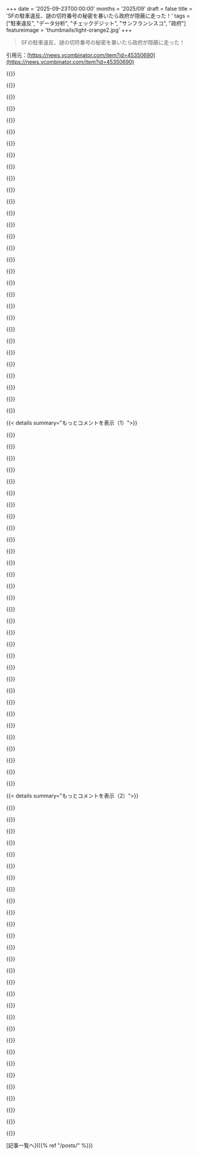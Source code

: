 +++
date = '2025-09-23T00:00:00'
months = '2025/09'
draft = false
title = 'SFの駐車違反、謎の切符番号の秘密を暴いたら政府が隠蔽に走った！'
tags = ["駐車違反", "データ分析", "チェックデジット", "サンフランシスコ", "政府"]
featureimage = 'thumbnails/light-orange2.jpg'
+++

> SFの駐車違反、謎の切符番号の秘密を暴いたら政府が隠蔽に走った！

引用元：[https://news.ycombinator.com/item?id=45350690](https://news.ycombinator.com/item?id=45350690)




{{<matomeQuote body="https://walzr.com/sf-parking/about/" userName="alazsengul" createdAt="2025/09/23 18:06:07" color="">}}




{{<matomeQuote body="サイトがオフラインになっちゃった＞記事のサイトが公開されてから数時間で、SF政府がサイトを変えちゃったんだって。もうデータは取れないよ。" userName="varenc" createdAt="2025/09/23 22:40:51" color="#38d3d3">}}




{{<matomeQuote body="「チケット番号のパターン：末尾が6の時だけ4を足し、他は11を足す…理由は神のみぞ知る」っての、モジュロチェックデジットっぽいよね。実際の番号xから末尾を除き、それに+1して、その結果をmod 7した数字がチェックデジットとして末尾に付加されると、同じパターンになるらしい。<br>SFMTAの契約書にも「手書きの違反切符から転記されたデータを検証するチェックデジットアルゴリズム」が記載されてるよ。<br>https://www.sfmta.com/sites/default/files/reports-and-docume..." userName="geor9e" createdAt="2025/09/23 21:56:31" color="#ff5c5c">}}




{{<matomeQuote body="大学の時、みんなのID番号が13で割り切れることを発見したんだ。たぶん、1桁の間違いや隣り合う2桁の入れ替わりを検出するのに必要な最小の数字だからじゃないかな？それか、新しい番号を割り当てる時に増分を実装するのがすごく簡単だからかもね。" userName="xvedejas" createdAt="2025/09/24 00:02:30" color="#45d325">}}




{{<matomeQuote body="その保証をしてくれる最小の約数は11じゃないの？" userName="nielsole" createdAt="2025/09/24 01:25:47" color="">}}




{{<matomeQuote body="それは昔、銀行がチェックデジットとして使ってたやり方だよ。そこから覚えてるのかもね。でも、検証したい数字のサイズやシステムによって変わるんだ。多くの銀行は9桁や10桁の番号に「11チェック」を使っていたし、小さい番号には9もよく使われてたね。たぶん素数なら何でも使えるけど、使える数字の範囲は限られるよ。" userName="consp" createdAt="2025/09/24 07:44:37" color="#38d3d3">}}




{{<matomeQuote body="2桁のチェックデジットには、1桁の誤りやほとんどの隣接桁の入れ替わりを検出できるから、よくmod 97（100未満の最大の素数）が使われるよ。IBAN銀行口座番号やEUのVAT番号（UK、FR、BEなど）でも使われてるね。" userName="andruby" createdAt="2025/09/24 07:56:14" color="#ff5733">}}




{{<matomeQuote body="それは単にx % 7だよ。彼らは最初に提示され画像にも示されてた984,946,605ではなく、以前無効だと言っていた984,946,606という違反番号で例のパターンを始めたんだね。" userName="Aloisius" createdAt="2025/09/23 23:23:36" color="#ff5c5c">}}




{{<matomeQuote body="でもなんで？" userName="pertsix" createdAt="2025/09/23 23:26:01" color="">}}




{{<matomeQuote body="なんでかっていうと、すごく単純なソフトウェアチェックで、システムに入る前に85.7%（6/7）の間違いを検出できるからだよ。ユーザーデータにチェックデジットを使うのは昔からのワザで、実用的にはすごく役立つんだ。現代のシステムは%7より良いものを目指すべきかもしれないけど、システム設計のコンセプトとしては良い出発点だね。" userName="dragontamer" createdAt="2025/09/24 21:30:43" color="#ff33a1">}}




{{<matomeQuote body="これ、ただのミスだと思うな。たぶん最後に書いた番号からパターンを打ち始めたんだろうけど、残念ながら無効だったんだ。<br>俺、チケット984946605を見てたんだけど、1つ上の984946606を入力しても見つからないんだよね。…だから、984946606の次のチケットは実際には984946610なんだ。" userName="Aloisius" createdAt="2025/09/23 23:30:08" color="#38d3d3">}}




{{<matomeQuote body="いい観察だね！" userName="refurb" createdAt="2025/09/23 22:28:53" color="">}}




{{<matomeQuote body="わお、これhttps://walzr.com/bop-spotterの作者と同じ人じゃん！こういうプロジェクト大好きだよ。" userName="alexchantavy" createdAt="2025/09/23 19:43:03" color="">}}




{{<matomeQuote body="そのドメイン名（職場でなぜかブロックされてるけど）聞き覚えあったんだよね。<br>え、待って。cop-spotterってbop-spotterを作った人たちがやってるの？" userName="rconti" createdAt="2025/09/23 19:49:37" color="">}}




{{<matomeQuote body="次はdop-spotterだな。" userName="beeb" createdAt="2025/09/24 09:07:02" color="">}}




{{<matomeQuote body="それは簡単だよ、ほとんどNorth Beachにスポットライトを当てるだろうね。https://italysegreta.com/dop-ingredients-of-neapolitan-pizza..." userName="rconti" createdAt="2025/09/24 16:53:43" color="">}}




{{<matomeQuote body="wap-spotterまで待ってろよ。" userName="ericcumbee" createdAt="2025/09/24 22:39:28" color="">}}




{{<matomeQuote body="マジかこれ超クール、ゴージャスなNokia UIだね。" userName="montag" createdAt="2025/09/23 23:29:05" color="">}}




{{<matomeQuote body="俺はハードウェア部分に興味があるんだ。常に聞いてるマイクね。マイク自体じゃなくて、IP保護とかバッテリーとかにさ。" userName="_giorgio_" createdAt="2025/09/24 04:40:15" color="#ff33a1">}}




{{<matomeQuote body="追記: どうやらこれ、独自のハードウェアで動いてないみたいだね。Orchestraっていうビジネスに相乗りしてるっぽい？" userName="Jolter" createdAt="2025/09/24 06:09:29" color="#ff5c5c">}}




{{<matomeQuote body="これってビジネスのパロディだよ。詳細はこのプライバシーポリシー見てみ。https://orchestraos.com/privacy" userName="input_sh" createdAt="2025/09/24 10:13:31" color="">}}




{{<matomeQuote body="ページ左に「Orchestra提供の音声フィード」ってあるけど、リンク先はなんかディストピア的な監視アプリっぽいんだよね。変なの。" userName="barbazoo" createdAt="2025/09/23 20:31:30" color="#38d3d3">}}




{{<matomeQuote body="多分、彼らはふざけてるんだよ。OrchestraがSFに「ShotSpotter」サービスを提供してるディストピア企業で、bop spotterはそのAPIを使ってるんじゃないかな。" userName="hundchenkatze" createdAt="2025/09/23 21:14:28" color="#ff33a1">}}




{{<matomeQuote body="SFの公開ビデオや音声フィードをトップページに載せてるけど、それらは別のディストピア企業だよ。4KShotspotterとは関係ないって。" userName="galaxy_gas" createdAt="2025/09/23 21:19:31" color="">}}




{{<matomeQuote body="公安職員のリアルタイム位置情報を個人特定できる形で公開するのは、すごく無思慮で配慮が足りないよ。気持ちはわかるし、ハッキングはすごいと思うけど、これじゃ彼らを危険に晒してる。今後はもっと慎重に考えてほしいな。" userName="jcalvinowens" createdAt="2025/09/24 00:38:42" color="#ff33a1">}}




{{<matomeQuote body="反対意見だよ。公安職員にプライバシーなんて必要ないって。このウェブサイトやボディカメラ、FOIA請求は全部公共の利益のためだよ。汚職を暴いて、説明責任を少しでも果たせばみんなもっと安全になるんだから。" userName="RS-232" createdAt="2025/09/24 00:46:19" color="#38d3d3">}}




{{<matomeQuote body="過去のことに関する説明責任は賛成。でも、個人が特定できる公安職員の現在のリアルタイム位置情報を公開するのは、全然正当化できないよ。それじゃ、個人がリアルタイムでストーカーされちゃうことになる。それはダメでしょ。" userName="crazygringo" createdAt="2025/09/24 01:01:40" color="#ff33a1">}}




{{<matomeQuote body="彼らは公衆の場で活動してるんだから、プライバシーなんて期待すべきじゃないでしょ。ICE職員の追跡アプリにも反対なの？" userName="itake" createdAt="2025/09/24 01:10:52" color="#ff5c5c">}}




{{<matomeQuote body="公衆の場にいることと追跡されることは違うんだよ。もちろん、彼らが写真や動画を撮られることに関してプライバシーはないだろうね、あなたや私と同じように。でも、誰かのリアルタイム位置情報を一日中、世界中に放送するのは全く別の話だよ。それは公衆の場にいることの一部とは考えられてない。それはターゲットを絞った監視で、全然違うことなんだ。" userName="crazygringo" createdAt="2025/09/24 02:47:29" color="#ff5733">}}




{{<matomeQuote body="＞公務員にはプライバシーの期待なんてないだろ。SFの駐車違反取締官は「警察官」じゃないし、カリフォルニア州法でも平和維持官じゃないんだ。捜査令状執行も逮捕も銃器携帯もできない。SFMTAの管轄で、SFPDじゃない。駐車違反切符発行とレッカー移動、交通整理が仕事。USPSの職員を追跡するのと同じくらいのことだよ。" userName="varenc" createdAt="2025/09/24 06:47:47" color="#ff5c5c">}}




{{< details summary="もっとコメントを表示（1）">}}

{{<matomeQuote body="高給と多額の年金をもらう公務員がどうやってると思う？目立つ小さな乗り物に乗ってるから、遠くからでも見つけられるんだよ。もし追跡したければ、ただ後をつけりゃいいし、近所の人たちは彼らのルートをもう知ってるだろうな。まるで彼らが誘拐犯の潜入捜査官で、そいつの正体を暴いてるみたいだけど… 彼らは480ドルの駐車違反切符を切ってるだけ。過剰な罰金を課す公務員を追跡できるくらいは、許されてもいいんじゃない？" userName="hopelite" createdAt="2025/09/24 03:38:22" color="">}}




{{<matomeQuote body="このウェブサイトの被害者とされるSFMTAが、400台以上のFlock ALPRカメラネットワークを使って、地域の全車両の動きを追跡してるってことに注目すべきだね。これは特別な権限じゃなくて、公共エリアを監視するのは誰でも合法だからできることなんだ。" userName="greyface-" createdAt="2025/09/24 03:13:23" color="#45d325">}}




{{<matomeQuote body="＞USPSの職員を追跡…それも結構役に立ちそうだね。勤務中に追跡されちゃいけない理由が分からないよ。" userName="contrarian1234" createdAt="2025/09/24 07:11:44" color="">}}




{{<matomeQuote body="このツールが人に危険じゃないって思うなら、こんなシナリオを考えてみて。誰かが魅力的な駐車監視員を見つけて、しばらく尾行する。次の切符を書いてる時に、そのストーカーがアプリで監視員のIDをゲット。次の日アプリで監視員の勤務地を見て、30分くらいで場所を特定して話しかける。監視員は不快に思いその場を去る。翌日、暗い裏路地が多い夜勤を命じられ…もう分かるよね？路上で出会った人の継続的な位置情報を得られるツールは、監視される人にとって本質的に危険なんだよ。" userName="Wurdan" createdAt="2025/09/24 07:20:51" color="#38d3d3">}}




{{<matomeQuote body="近隣住民の安全を考えてくれてありがとう。駐車違反取り締まり官が使う独特な乗り物のことは考えた？SFMTAの3輪車、Westward Industries “GO-4” Interceptorは目立つから見逃しようがないよ。もしかしたら私には盲点があるかもだけど（武装ドローンを操る人がこのマップを使うとか？）、基本的にSFに住む人はドアを開けたり街に出たりすれば、あの特徴的な3輪車を簡単に見かけるんだ。このマップが、SFの80万人分の目だけでは存在しない追加の安全上の負担をどう与えるの？" userName="Barbing" createdAt="2025/09/24 01:20:43" color="#45d325">}}




{{<matomeQuote body="それ、どう関係するの？彼らは全車両の正確な位置をリアルタイムで公開してるの？" userName="what" createdAt="2025/09/24 03:54:08" color="">}}




{{<matomeQuote body="駐車違反を犯しても公共の利益なんてないよ。公共の利益は、違反を取り締まって駐車スペースが早く回転し、可能な限り利用できるようにすることで生まれるんだ。一部の特権階級（取り締まり官の監視方法を知ってる人たちとか）がルールを迂回するのは、まさに腐敗行為。このサービスは腐敗を暴くんじゃなくて、助長してるだけだよ。" userName="notatoad" createdAt="2025/09/24 01:03:02" color="#45d325">}}




{{<matomeQuote body="彼らはそのデータを自分たちで持ってるだけで、自分たちの持ってるデータ量も教えてくれない。彼らも追跡されるのが、なんで不公平なの？" userName="dymk" createdAt="2025/09/24 03:59:06" color="">}}




{{<matomeQuote body="＞もちろん、彼らが写真や動画を撮られることについてプライバシーの期待はないよ。あなたや私も写真が撮られるのと同じさ。これはヨーロッパとの文化の違いかもしれないけど、私は許可なく写真を撮られるのは失礼だと思うな。ストーカー行為、顔認識トレーニングや追跡、チャットグループで馬鹿にするなど、許可なく路上で知らない人を撮る目的はろくなもんじゃない。常にバランスの問題で、正当な理由（例えば、私が彼らの財布を盗んで逃げている場合など）があるなら話は別だけどね。" userName="Aachen" createdAt="2025/09/24 13:44:07" color="#ff5c5c">}}




{{<matomeQuote body="これはユーザーの問題をツールのせいにしようとする突飛な仮説だね。子供たちのことは誰も考えないのかな？<br>例えば、魅力的な駐車監視員を見かけた人が、車で尾行し、最後の切符を切ったところで、その監視員を署まで、そして家まで追跡したとしよう。翌日、そのストーカーは監視員の家まで行き、その日の勤務先を追って、職場に乗り込む。気味悪い会話を交わし、監視員は動揺して去る。翌日、監視員は夜勤で、人目につかない路地が多い暗い地域をパトロールするよう指示される…どこへ向かっているかわかる？<br>路上で出会った人を車で追跡できるもの全てが、監視される人にとって本質的に危険なんだ。" userName="abduhl" createdAt="2025/09/24 07:50:13" color="">}}




{{<matomeQuote body="「公務員にプライバシーはない」って言うけど、じゃあ職員用トイレにライブウェブカメラを置くってこと？<br>俺は公務員は個人のプライバシーを保持するべきだと思うけど、それが政府が実質的な業務を隠蔽するための盾になってはいけないね。公務員の身元や公的な職務遂行方法は、彼らの個人のプライバシーの範囲外だと思うな。" userName="dragonwriter" createdAt="2025/09/24 00:58:58" color="#785bff">}}




{{<matomeQuote body="高給だって？自由に申し込んでみてよ https://careers.sf.gov/classifications/?classCode=8214<br>7万～10万ドルがSFでどのくらい通用するかは知らないけど、https://www.livingwage-sf.org/living-wage-calculator/によると、独身大人にはかろうじて足りるくらいで、子供がいたら絶対無理だってさ！" userName="Epa095" createdAt="2025/09/24 07:55:47" color="#45d325">}}




{{<matomeQuote body="それは公平かもしれないけど、良いアイデアかな？君がやってることは、自分が同意しない組織にターゲットを絞るからという理由で、同意しないはずのことを正当化しているよ。それは問題になり得るんだ。<br>1. 「自分たちにされているんだから、私たちも他人にできる」って言い出して、ALPR Flockカメラで人々を追跡することに関する本当の議論からずれる。<br>2. 組織で働く人が、その組織の決定に自動的に加担していると仮定するのは、戦争のような一時的に通常の人間的道徳を脇に置く価値があるとされる闘争の場合を除いて問題だよ。これはそういうものかな？<br>3. この手のことは、お互いが基本的な価値観を妥協し合う「底辺への競争」に陥る可能性があるね。" userName="Eisenstein" createdAt="2025/09/24 08:56:32" color="#45d325">}}




{{<matomeQuote body="公的な追跡について話すなら、置き配盗難も議題にすべきだね。" userName="e_y_" createdAt="2025/09/24 07:40:28" color="">}}




{{<matomeQuote body="あのウェブサイトは、個々の市職員をイニシャルでリアルタイムに追跡できるようにしてたんだよ。車の位置だけを表示するなら、まだマシだけど、それでも疑問に残るね。" userName="jcalvinowens" createdAt="2025/09/24 13:06:57" color="#785bff">}}




{{<matomeQuote body="君の意見には多少共感するけど、やりすぎだよ。君の主張は、駐車違反の罰金を限りなく高くしたり（あるいは投獄したりすることさえ）正当化しかねないものだ。ほとんどの人は、こういうことに少額の有限な金額の方がいいと思ってるんじゃないかな？<br>2つ目の点として、駐車と公共財は全くの別物だと思うよ。駐車は公共財じゃなくて、そう扱われるべきじゃない。駐車スペースは競合性があり排他的なものだ（背景は https://en.wikipedia.org/wiki/Public_good を見て）。税金や事業主の費用でユーザーに無料で提供される代わりに、他の商品やサービスと同じように私的市場で提供されるべきなんだ。" userName="eru" createdAt="2025/09/24 08:24:28" color="#45d325">}}




{{<matomeQuote body="バス停に車を停めるなら、罰金は当然だよ。俺の街もそういう罰金があればいいのにね。" userName="jjcob" createdAt="2025/09/24 06:35:53" color="">}}




{{<matomeQuote body="かわいそうな駐車違反監視員たちには、世界で一番小さいバイオリンを弾いてあげるよ。（皮肉）" userName="dymk" createdAt="2025/09/24 00:43:53" color="">}}




{{<matomeQuote body="じゃあこれを最大限に考えてみようか。30年後（正直もっと早いだろうけど）に、警察官全員がリアルタイムで正確な3D/GPS位置情報を提供するトラッカーを装着して、それが人を撃つドローンに接続されたアプリになってるべきかな？彼らは公共の場にいるんだから、これは君が求めている当然のことなんだろう？" userName="throwmeaway222" createdAt="2025/09/24 05:02:01" color="#ff5c5c">}}




{{<matomeQuote body="Uhhh... 駐車違反じゃなくて、犯罪そのものに取り組むべきじゃない？<br>今や第三世界のクソみたいなことを普通に受け入れてるなんて、ちょっとおかしいよな。" userName="contrarian1234" createdAt="2025/09/24 09:53:45" color="">}}




{{<matomeQuote body="警察って組織は、誠実に関わる気なんてないし、監視に関してはもう最低レベルだよ。" userName="dymk" createdAt="2025/09/24 11:07:51" color="">}}




{{<matomeQuote body="公務以外の個人のプライバシーは守られるべきだけど、公務でサイレン鳴らしたり識別証つけたりして車両を運転してる奴は、地理空間プライバシーを主張する資格はないだろ。" userName="RS-232" createdAt="2025/09/24 01:29:57" color="">}}




{{<matomeQuote body="SFでの生活費なんてこの問題には関係ないよ。<br>市職員は通勤手当もあって、平均年収$39kの国で最低$70kから$100kも稼ぐ仕事のために、わざわざ通勤する必要なんてない。<br>その仕事って、一日中車で巡回して見て、ボタンを押すだけだろ？<br>客観的に見て$100kは悪い収入じゃないし、彼らは年間$90 millionもの罰金を徴収してる。<br>$100kじゃSea Cliffには住めないだろうけど、巡回してボタンを押すだけの仕事の給料がどれくらいであるべきか、よく考えてみようぜ。<br>他にどれだけの人がこの仕事ができると思う？<br>公共の利益を考えて採用されてる競争的な職務ですらないはずだよ。" userName="hopelite" createdAt="2025/09/24 13:26:09" color="#ff5733">}}




{{<matomeQuote body="あなたが描くシナリオと俺が描くシナリオでは、監視される側が身を守る能力に天と地ほどの差があるんだ。<br>俺のシナリオでは、ストーカーは情報入手のリスクがゼロで、このツールにログインすら不要だから、誰がどの駐車監視員の位置情報にアクセスしたかの記録も残らない。<br>ツールの開発者は、悪用される可能性も考慮すべきだよ。<br>人間は皆正しい心を持っていて害をなさない、倫理的な使用だけを想定して設計するなんて、笑っちゃうほどおめでたい考えだね。" userName="Wurdan" createdAt="2025/09/24 08:20:07" color="#ff5c5c">}}




{{<matomeQuote body="サイトは職員をリアルタイムで追跡してるんじゃなくて、切符の最終位置とタイムスタンプを報告してるだけってことを覚えておいてくれ。<br>リアルタイムの警察官の位置データは逮捕や捜査を妨害するけど、事件のリアルタイム報告は重要な公開データで、恐怖を煽って無くすべきじゃない。<br>切符を切る職員が命の危険を感じてるなら、追跡サイトを閉鎖しても安全には繋がらないだろ…。" userName="repeekad" createdAt="2025/09/24 05:44:07" color="#ff5c5c">}}




{{<matomeQuote body="リーダーボード機能は最高だね！<br>関連する料金の内訳はこちら: https://www.sfmta.com/sites/default/files/reports-and-documents/2023-08-01/Parking%20Ticket%20and%20Towing%20Fees%201-1-2023.pdf" userName="Lammy" createdAt="2025/09/23 18:38:13" color="#38d3d3">}}




{{<matomeQuote body="SFに住んでない俺からすると、消防署、消火栓、’fire lanes’（消防車用のバスレーンみたいなもんかな？）を塞ぐのが一番安い違反って変だね。<br>車椅子/障害者関連の方が罰則が重いし、他の普通の駐車違反もなぜか消防隊を妨害するより高いみたい。<br>おかしいだろ？俺の勘違いかな？" userName="OJFord" createdAt="2025/09/23 23:03:41" color="">}}




{{<matomeQuote body="’fire lanes’は消防車の専用レーンじゃなくて、消防車専用の駐車スペースみたいなもんだよ。<br>縁石が赤く塗られてて、「駐車禁止 - fire lane」って書いてある。<br>大体の駐車違反は同じくらいの罰金だけど、大きな罰金は障害者用駐車標識の不適切な使用、障害者用駐車場の妨害、バスの妨害、放置車両、ナンバープレートの汚損、無登録、自転車の妨害などだね。<br>fire lanesはその他の中に入るけど、多分取り締まりが多いから、レッドゾーンに停めると低い罰金でも積み重なるよ。" userName="toast0" createdAt="2025/09/23 23:32:09" color="#ff33a1">}}




{{<matomeQuote body="勘違いしてるかって？<br>消防士が喜んでお前の車をぶっ壊して、サイドウィンドウからホースを通すときのガラス屋の請求書は考慮されてないからな。" userName="Lammy" createdAt="2025/09/23 23:15:42" color="">}}




{{<matomeQuote body="「Gleefully（楽しそうに）」？消防士はもっと反省して、車を丁寧に扱うべきじゃないの？火を消すのが先でしょ？" userName="apsurd" createdAt="2025/09/23 23:21:30" color="">}}

{{</details>}}




{{< details summary="もっとコメントを表示（2）">}}

{{<matomeQuote body="義理の兄弟が消防士なんだけど、「Gleefully」ってまさにその通りなんだって。彼によると、ホースを通すために窓をぶち破るのが文字通り一番好きなことらしいよ。必要なくても、遅くなっても、それが彼らの「原則」なんだってさ。" userName="Spivak" createdAt="2025/09/23 23:27:10" color="#ff33a1">}}




{{<matomeQuote body="apsurdはLammyの投稿を「消防士が楽しすぎる」って苦情だと解釈したみたいだね。でもLammyは苦情のつもりじゃなかったと思うから、apsurdの訂正がちょっと分かりにくくなったんじゃないかな。とにかく、このスレッドのみんなは同意してるよ。消火栓の前に駐車したら、窓をぶち破られても誰も同情しないってこと。火災に備える広範な合意だね。" userName="bee_rider" createdAt="2025/09/23 23:35:38" color="#ff5c5c">}}




{{<matomeQuote body="うん、まさにそう。たった一つの単語でこんな議論になるなんて面白いよね。だから俺はHN（Hacker News）に来るんだ。" userName="apsurd" createdAt="2025/09/23 23:42:09" color="">}}




{{<matomeQuote body="その通り！苦情じゃないよ :)" userName="Lammy" createdAt="2025/09/23 23:41:49" color="">}}




{{<matomeQuote body="俺の親父、83歳の元消防士なんだけど、消火栓の前に車を停めて、車を突き破ってホースを通した話をよくするんだ。この話が今も語り継がれてるって聞いたら、親父も喜ぶだろうな。" userName="dsunds" createdAt="2025/09/24 00:29:01" color="#45d325">}}




{{<matomeQuote body="俺の自転車が車にダメージを与えられるなら、自転車レーンに停めてるクズども全員に突っ込んでやるよ。だから、君の義理の兄弟の気持ちはよくわかるな。" userName="jkubicek" createdAt="2025/09/24 03:05:22" color="">}}




{{<matomeQuote body="ああ、これ見たことないなら、絶対気に入るはずだよ。<br>https://youtu.be/bzE-IMaegzQ?feature=shared" userName="W0lfEagle" createdAt="2025/09/24 07:31:41" color="#ff33a1">}}




{{<matomeQuote body="ジャンプの練習して、その上に飛び乗るべきだね。車はレーンに入ってるけど、君もそうできるんだから…" userName="toast0" createdAt="2025/09/24 03:39:41" color="">}}




{{<matomeQuote body="消防士じゃないけど、同意！俺はOPが「Gleefully」って言ったのを、不必要だっていう意味で受け取ったんだ。でも、君が言ったみたいに、彼らの内情ってことなのかな。全体的に良い情報になったよ。" userName="apsurd" createdAt="2025/09/23 23:34:50" color="">}}




{{<matomeQuote body="SFで合法的に駐車するには、窓を1枚は割られる覚悟が必要だね。" userName="YokoZar" createdAt="2025/09/23 23:38:00" color="">}}




{{<matomeQuote body="アメリカじゃ、障がい者用駐車スペースの違反はマジでひどいって誰もが同意してる。厳しく罰せられるべきだよね。" userName="rcpt" createdAt="2025/09/24 00:37:18" color="">}}




{{<matomeQuote body="罰金が低いのは、消防栓にちょっとはみ出した程度で、実際には邪魔してないケースが多いから。形式的な違反者から徴収するために、本当に邪魔してる人への罰金を低くしてるんだよ。" userName="potato3732842" createdAt="2025/09/24 15:11:00" color="">}}




{{<matomeQuote body="実際マジで問題なら、レッカー移動させちゃえばいいじゃん。" userName="lokar" createdAt="2025/09/24 15:32:02" color="">}}




{{<matomeQuote body="実は駐車料金って古い情報で、俺は“勾配駐車”の違反で$108払ったんだけど、本当は$68だと思ってたんだ。<br>2025年7月の料金表見たら値上げされてたけど、公式発表では値上げなしって書いてあったり、AIに聞いたら他にも矛盾が見つかったり。<br>これ、$40返してもらえるかな？<br>[1] https://www.sfmta.com/media/42628/download?inline<br>[2] https://notebooklm.google.com/notebook/3330732a-2bd1-497d-ab..." userName="yannk" createdAt="2025/09/25 12:02:59" color="#785bff">}}




{{<matomeQuote body="公共の都市データってめちゃくちゃ面白い使い方があるよね。俺がAirbnbホストだった時、住所が報告されたり調査対象になったらメールが届く早期警戒システムを作ってたんだ。<br>政府の動きは遅いから、正式な調査が始まる前に問題を解決する時間がたっぷりあったよ。執行機関の動きとか、どの地域が取り締まられてるとか、解決方法とか、全部表示する個人ダッシュボードも持ってたんだぜ。" userName="joshfraser" createdAt="2025/09/24 03:42:28" color="#38d3d3">}}




{{<matomeQuote body="すごいね。全部太平洋時間だったらもっと良いのに、“3時間前”って表示されると、俺が東海岸にいるからちょっと混乱するんだよな。" userName="linehedonist" createdAt="2025/09/23 18:41:03" color="">}}




{{<matomeQuote body="ヨーロッパ出身の俺としては、SFの駐車係が夜中しか働いてないように見えたのが、ちょっと不思議だったな。" userName="FinnKuhn" createdAt="2025/09/23 18:58:40" color="">}}




{{<matomeQuote body="ああ、俺はセントラルにいるんだけど、データフィードが2時間遅延してるって勝手に思い込んでたわ。" userName="pimlottc" createdAt="2025/09/23 19:30:14" color="">}}




{{<matomeQuote body="規模のデカさに驚いたよ。フィードバックなんだけど、担当官はエリアごとに割り振られてるはずだから、路上清掃のスケジュール（月の1・3週目か2・4週目）を考えると、担当官のリーダーボードは週によって変動するだろうね。<br>だから、最低でも2週間分のデータを見るのがベストだと思うな。それ以外は素晴らしい出来栄えだよ！" userName="kami8845" createdAt="2025/09/23 19:21:03" color="#ff33a1">}}




{{<matomeQuote body="ほとんどの住宅地では月2回清掃なんだけど、うちのブロックは週2回。清掃車が来たのを見たことないのに道はいつも汚いし、間違った日に路上駐車してるとしっかり切符もらうんだよ。" userName="Swizec" createdAt="2025/09/23 21:01:45" color="#38d3d3">}}




{{<matomeQuote body="道が汚いのは、まさに間違った日に車が停まってて清掃車がそこを掃除できないからだと思うな。切符もらうってことは清掃車が仕事できてないってことでしょ。だから道も綺麗にならないんだよ。" userName="kccqzy" createdAt="2025/09/23 21:52:45" color="">}}




{{<matomeQuote body="俺が知る限り、切符は清掃車が来た時に駐車してる場合だけもらうよ。清掃車の後ろに駐車取り締まりの警察車両がいて切符を切ってる。清掃が終わったら、まだ清掃時間でも再駐車OK。だから切符をもらったなら、その時清掃車が来てたのはほぼ確実だね。" userName="gregschlom" createdAt="2025/09/23 22:34:38" color="#45d325">}}




{{<matomeQuote body="住んでる場所によって結構違うと思うよ。俺がSFにいた頃は、切符が先に配られて、清掃車は1時間くらい後に来たっけ。清掃車が通り過ぎたら再駐車は自由だったんだ。" userName="dodos" createdAt="2025/09/24 01:02:45" color="#ff5733">}}




{{<matomeQuote body="オークランドだと、目的別にいろんな車が来るんだ。俺の理解では、掻き起こし車、スプレー車、清掃車って感じ。全工程が終わるタイミングを知るのが大変だから、規制時間中は避けるのが一番楽だと思うよ。" userName="brianxq3" createdAt="2025/09/24 04:39:37" color="">}}




{{<matomeQuote body="清掃車が通り過ぎた後、また戻ってきて2時間の全面駐車禁止を施行するようになったよ。" userName="what" createdAt="2025/09/24 03:47:37" color="#38d3d3">}}




{{<matomeQuote body="駐車取り締まりは清掃車が来る前に行われるよ。だいたい4、5台の取り締まり車両が清掃車の数ブロック先行してる。彼らは20分くらい止まって、清掃車が追いついて消火栓で水補給するのを待ってから進むんだ。" userName="what" createdAt="2025/09/24 03:45:28" color="#ff33a1">}}




{{<matomeQuote body="うちの通りの清掃車は掲示通りのスケジュールで来るよ。ほとんどの日、1、2台の駐車取り締まり警官が清掃車の前に来て切符を切る。清掃車の後ろには来たのを見たことないけど、清掃車が彼らを待ってるのは見たことあるな。清掃後だと再駐車は完全に合法だし、後ろでは切符を切らない方針なんだろうね。ちなみにうちは角地で、もう一つの通りは清掃がない（コンクリートだし）。急勾配だからだと思う。" userName="xenadu02" createdAt="2025/09/23 22:46:34" color="#ff33a1">}}




{{<matomeQuote body="清掃車が来た後に駐車するのは”合法”じゃないよ。2時間の駐車禁止時間は全部ダメなんだ。清掃車が通った後、また戻ってきて追加で切符を切ってるのを見たことがあるからね。" userName="what" createdAt="2025/09/24 03:51:39" color="#38d3d3">}}

{{</details>}}



[記事一覧へ]({{% ref "/posts/" %}})
